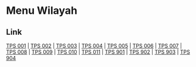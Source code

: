 # Menu Wilayah

## Link

[TPS 001](https://github.com/gigit-pemilu/pemilu-2024-21-kepulauan-riau/tree/main/pileg-dpr/hitung-suara/sub/21-kepulauan-riau/sub/01-bintan/sub/04-gunung-kijang/sub/2001-gunung-kijang/sub/001-tps)
 | 
[TPS 002](https://github.com/gigit-pemilu/pemilu-2024-21-kepulauan-riau/tree/main/pileg-dpr/hitung-suara/sub/21-kepulauan-riau/sub/01-bintan/sub/04-gunung-kijang/sub/2001-gunung-kijang/sub/002-tps)
 | 
[TPS 003](https://github.com/gigit-pemilu/pemilu-2024-21-kepulauan-riau/tree/main/pileg-dpr/hitung-suara/sub/21-kepulauan-riau/sub/01-bintan/sub/04-gunung-kijang/sub/2001-gunung-kijang/sub/003-tps)
 | 
[TPS 004](https://github.com/gigit-pemilu/pemilu-2024-21-kepulauan-riau/tree/main/pileg-dpr/hitung-suara/sub/21-kepulauan-riau/sub/01-bintan/sub/04-gunung-kijang/sub/2001-gunung-kijang/sub/004-tps)
 | 
[TPS 005](https://github.com/gigit-pemilu/pemilu-2024-21-kepulauan-riau/tree/main/pileg-dpr/hitung-suara/sub/21-kepulauan-riau/sub/01-bintan/sub/04-gunung-kijang/sub/2001-gunung-kijang/sub/005-tps)
 | 
[TPS 006](https://github.com/gigit-pemilu/pemilu-2024-21-kepulauan-riau/tree/main/pileg-dpr/hitung-suara/sub/21-kepulauan-riau/sub/01-bintan/sub/04-gunung-kijang/sub/2001-gunung-kijang/sub/006-tps)
 | 
[TPS 007](https://github.com/gigit-pemilu/pemilu-2024-21-kepulauan-riau/tree/main/pileg-dpr/hitung-suara/sub/21-kepulauan-riau/sub/01-bintan/sub/04-gunung-kijang/sub/2001-gunung-kijang/sub/007-tps)
 | 
[TPS 008](https://github.com/gigit-pemilu/pemilu-2024-21-kepulauan-riau/tree/main/pileg-dpr/hitung-suara/sub/21-kepulauan-riau/sub/01-bintan/sub/04-gunung-kijang/sub/2001-gunung-kijang/sub/008-tps)
 | 
[TPS 009](https://github.com/gigit-pemilu/pemilu-2024-21-kepulauan-riau/tree/main/pileg-dpr/hitung-suara/sub/21-kepulauan-riau/sub/01-bintan/sub/04-gunung-kijang/sub/2001-gunung-kijang/sub/009-tps)
 | 
[TPS 010](https://github.com/gigit-pemilu/pemilu-2024-21-kepulauan-riau/tree/main/pileg-dpr/hitung-suara/sub/21-kepulauan-riau/sub/01-bintan/sub/04-gunung-kijang/sub/2001-gunung-kijang/sub/010-tps)
 | 
[TPS 011](https://github.com/gigit-pemilu/pemilu-2024-21-kepulauan-riau/tree/main/pileg-dpr/hitung-suara/sub/21-kepulauan-riau/sub/01-bintan/sub/04-gunung-kijang/sub/2001-gunung-kijang/sub/011-tps)
 | 
[TPS 901](https://github.com/gigit-pemilu/pemilu-2024-21-kepulauan-riau/tree/main/pileg-dpr/hitung-suara/sub/21-kepulauan-riau/sub/01-bintan/sub/04-gunung-kijang/sub/2001-gunung-kijang/sub/901-tps)
 | 
[TPS 902](https://github.com/gigit-pemilu/pemilu-2024-21-kepulauan-riau/tree/main/pileg-dpr/hitung-suara/sub/21-kepulauan-riau/sub/01-bintan/sub/04-gunung-kijang/sub/2001-gunung-kijang/sub/902-tps)
 | 
[TPS 903](https://github.com/gigit-pemilu/pemilu-2024-21-kepulauan-riau/tree/main/pileg-dpr/hitung-suara/sub/21-kepulauan-riau/sub/01-bintan/sub/04-gunung-kijang/sub/2001-gunung-kijang/sub/903-tps)
 | 
[TPS 904](https://github.com/gigit-pemilu/pemilu-2024-21-kepulauan-riau/tree/main/pileg-dpr/hitung-suara/sub/21-kepulauan-riau/sub/01-bintan/sub/04-gunung-kijang/sub/2001-gunung-kijang/sub/904-tps)

